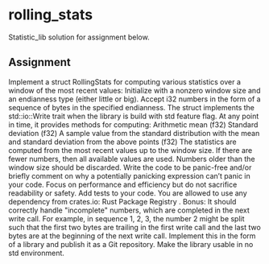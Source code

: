 # rolling_stats
Statistic_lib solution for assignment below.

## Assignment
Implement a struct RollingStats for computing various statistics over a window of the most recent values:
Initialize with a nonzero window size and an endianness type (either little or big).
Accept i32 numbers in the form of a sequence of bytes in the specified endianness.
The struct implements the std::io::Write trait when the library is build with std feature flag.
At any point in time, it provides methods for computing:
Arithmetic mean (f32)
Standard deviation (f32)
A sample value from the standard distribution with the mean and standard deviation from the above points (f32)
The statistics are computed from the most recent values up to the window size. If there are fewer numbers, then all available values are used. Numbers
older than the window size should be discarded.
Write the code to be panic-free and/or briefly comment on why a potentially panicking expression can’t panic in your code.
Focus on performance and efficiency but do not sacrifice readability or safety.
Add tests to your code.
You are allowed to use any dependency from crates.io: Rust Package Registry .
Bonus: It should correctly handle "incomplete" numbers, which are completed in the next write call. For example, in sequence 1, 2, 3, the number 2
might be split such that the first two bytes are trailing in the first write call and the last two bytes are at the beginning of the next write call.
Implement this in the form of a library and publish it as a Git repository. Make the library usable in no std environment.
